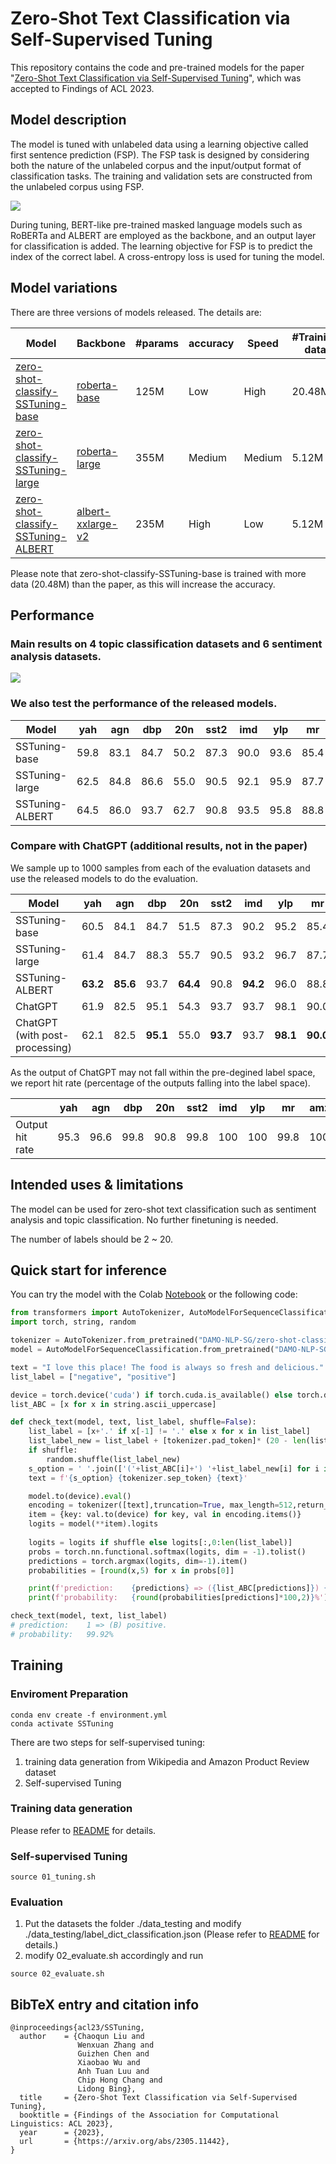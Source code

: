 # Zero-Shot Text Classification via Self-Supervised Tuning
This repository contains the code and pre-trained models for the paper "[Zero-Shot Text Classification via Self-Supervised Tuning](https://arxiv.org/abs/2305.11442)", which was accepted to Findings of ACL 2023.

## Model description
The model is tuned with unlabeled data using a learning objective called first sentence prediction (FSP). 
The FSP task is designed by considering both the nature of the unlabeled corpus and the input/output format of classification tasks. 
The training and validation sets are constructed from the unlabeled corpus using FSP. 

![](./figures/SSTuning.png)

During tuning, BERT-like pre-trained masked language models such as RoBERTa and ALBERT are employed as the backbone, and an output layer for classification is added. 
The learning objective for FSP is to predict the index of the correct label. 
A cross-entropy loss is used for tuning the model.

## Model variations
There are three versions of models released. The details are: 

| Model | Backbone | #params | accuracy | Speed | #Training data
|------------|-----------|----------|-------|-------|----|
|   [zero-shot-classify-SSTuning-base](https://huggingface.co/DAMO-NLP-SG/zero-shot-classify-SSTuning-base)    |  [roberta-base](https://huggingface.co/roberta-base)      |  125M    |  Low    |  High    | 20.48M |  
|   [zero-shot-classify-SSTuning-large](https://huggingface.co/DAMO-NLP-SG/zero-shot-classify-SSTuning-large)    |    [roberta-large](https://huggingface.co/roberta-large)      | 355M     |   Medium   | Medium | 5.12M |
|   [zero-shot-classify-SSTuning-ALBERT](https://huggingface.co/DAMO-NLP-SG/zero-shot-classify-SSTuning-ALBERT)   |  [albert-xxlarge-v2](https://huggingface.co/albert-xxlarge-v2)      |  235M   |    High  | Low| 5.12M |

Please note that zero-shot-classify-SSTuning-base is trained with more data (20.48M) than the paper, as this will increase the accuracy.

## Performance
### Main results on 4 topic classification datasets and 6 sentiment analysis datasets.

![](./figures/main_results.png)

### We also test the performance of the released models. 

| Model                              | yah | agn | dbp | 20n | sst2  | imd  | ylp  | mr | amz | sst5  | Avg |
| ---------------------------------- | ------------ | ------- | --------------- | ------------------ | ---- | ---- | ---- | ------ | ------ | ---- | ------- |
| SSTuning-base   | 59.8         | 83.1    | 84.7            | 50.2               | 87.3 | 90.0 | 93.6 | 85.4   | 94.9   | 42.7 | 77.2    |
| SSTuning-large  | 62.5         | 84.8    | 86.6            | 55.0               | 90.5 | 92.1 | 95.9 | 87.7   | 95.5   | 48.6 | 79.9    |
| SSTuning-ALBERT | 64.5         | 86.0    | 93.7            | 62.7               | 90.8 | 93.5 | 95.8 | 88.8   | 95.6   | 44.3 | 81.6    |

### Compare with ChatGPT (additional results, not in the paper)

We sample up to 1000 samples from each of the evaluation datasets and use the released models to do the evaluation.

| Model                              | yah | agn | dbp | 20n | sst2  | imd  | ylp  | mr | amz | sst5  | Avg |
| ---------------------------------- | --- | ----| --- | ----| ---- | --- | -- | ---| ------ | ----- | ------ |
| SSTuning-base   | 60.5         | 84.1    | 84.7            | 51.5               | 87.3 | 90.2  | 95.2  | 85.4  | 95     | 43.4  | 77.7    |
| SSTuning-large  | 61.4         | 84.7    | 88.3            | 55.7               | 90.5  | 93.2  | 96.7  | 87.7   | 95.9   | **48.9**  | 80.3    |
| SSTuning-ALBERT | **63.2**     | **85.6** | 93.7           | **64.4**          | 90.8  | **94.2**  | 96.0  | 88.8   | 96.2   | 44.0  | **81.7**    |
| ChatGPT                            | 61.9         | 82.5    | 95.1            | 54.3               | 93.7  | 93.7  | 98.1  | 90.0   | 96.5   | 47.5  | 81.3    |
| ChatGPT (with post-processing)     | 62.1         | 82.5    | **95.1**        | 55.0               | **93.7**  | 93.7  | **98.1**  | **90.0**   | **96.5**  | 47.5  | 81.4    |

As the output of ChatGPT may not fall within the pre-degined label space, we report hit rate (percentage of the outputs falling into the label space).

|                             | yah | agn | dbp | 20n | sst2  | imd  | ylp  | mr | amz | sst5  | 
| ----------------------------| --- | ----| --- | ----| ---- | --- | -- | ---| ------ | ----- | 
| Output hit rate   | 95.3    | 96.6    | 99.8    | 90.8      | 99.8  | 100| 100| 99.8   | 100 | 100 |       

## Intended uses & limitations
The model can be used for zero-shot text classification such as sentiment analysis and topic classification. No further finetuning is needed.

The number of labels should be 2 ~ 20. 

## Quick start for inference
You can try the model with the Colab [Notebook](https://colab.research.google.com/drive/17bqc8cXFF-wDmZ0o8j7sbrQB9Cq7Gowr?usp=sharing) or the following code:

```python
from transformers import AutoTokenizer, AutoModelForSequenceClassification
import torch, string, random

tokenizer = AutoTokenizer.from_pretrained("DAMO-NLP-SG/zero-shot-classify-SSTuning-base")
model = AutoModelForSequenceClassification.from_pretrained("DAMO-NLP-SG/zero-shot-classify-SSTuning-base")

text = "I love this place! The food is always so fresh and delicious."
list_label = ["negative", "positive"]

device = torch.device('cuda') if torch.cuda.is_available() else torch.device('cpu')
list_ABC = [x for x in string.ascii_uppercase]

def check_text(model, text, list_label, shuffle=False): 
    list_label = [x+'.' if x[-1] != '.' else x for x in list_label]
    list_label_new = list_label + [tokenizer.pad_token]* (20 - len(list_label))
    if shuffle: 
        random.shuffle(list_label_new)
    s_option = ' '.join(['('+list_ABC[i]+') '+list_label_new[i] for i in range(len(list_label_new))])
    text = f'{s_option} {tokenizer.sep_token} {text}'

    model.to(device).eval()
    encoding = tokenizer([text],truncation=True, max_length=512,return_tensors='pt')
    item = {key: val.to(device) for key, val in encoding.items()}
    logits = model(**item).logits
    
    logits = logits if shuffle else logits[:,0:len(list_label)]
    probs = torch.nn.functional.softmax(logits, dim = -1).tolist()
    predictions = torch.argmax(logits, dim=-1).item() 
    probabilities = [round(x,5) for x in probs[0]]

    print(f'prediction:    {predictions} => ({list_ABC[predictions]}) {list_label_new[predictions]}')
    print(f'probability:   {round(probabilities[predictions]*100,2)}%')

check_text(model, text, list_label)
# prediction:    1 => (B) positive.
# probability:   99.92%
```

## Training
### Enviroment Preparation
```
conda env create -f environment.yml
conda activate SSTuning
```

There are two steps for self-supervised tuning: 
1. training data generation from Wikipedia and Amazon Product Review dataset
2. Self-supervised Tuning

### Training data generation
Please refer to [README](./data_training/README.md) for details.

### Self-supervised Tuning
```
source 01_tuning.sh
```

### Evaluation
1. Put the datasets the folder ./data_testing and modify ./data_testing/label_dict_classification.json (Please refer to [README](./data_testing/README.md) for details.)
2. modify 02_evaluate.sh accordingly and run
```
source 02_evaluate.sh
```

## BibTeX entry and citation info
```bibtxt
@inproceedings{acl23/SSTuning,
  author    = {Chaoqun Liu and
               Wenxuan Zhang and
               Guizhen Chen and
               Xiaobao Wu and
               Anh Tuan Luu and
               Chip Hong Chang and 
               Lidong Bing},
  title     = {Zero-Shot Text Classification via Self-Supervised Tuning},
  booktitle = {Findings of the Association for Computational Linguistics: ACL 2023},
  year      = {2023},
  url       = {https://arxiv.org/abs/2305.11442},
}
```
